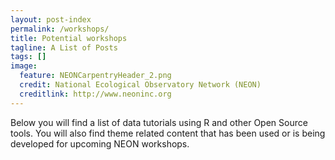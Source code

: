 ```yaml
---
layout: post-index
permalink: /workshops/
title: Potential workshops
tagline: A List of Posts
tags: []
image:
  feature: NEONCarpentryHeader_2.png
  credit: National Ecological Observatory Network (NEON)
  creditlink: http://www.neoninc.org
---
```


Below you will find a list of data tutorials using R and other Open Source tools. You will also find theme related content that has been used or is being developed for upcoming NEON workshops.
